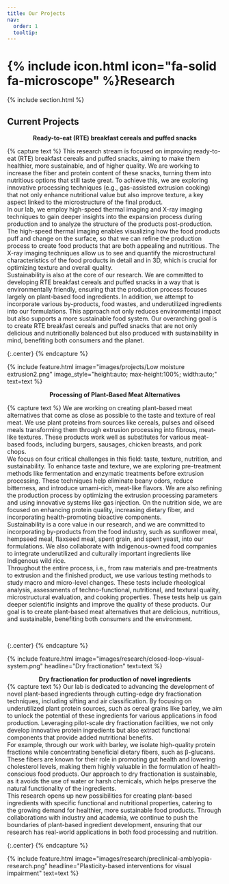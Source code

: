 ```yaml
---
title: Our Projects
nav:
  order: 1
  tooltip: 
---
```


# {% include icon.html icon="fa-solid fa-microscope" %}Research

{% include section.html %}

## Current Projects

<div style="text-align:center;">
  <strong> Ready-to-eat (RTE) breakfast cereals and puffed snacks </strong>
</div>


{% capture text %}
This research stream is focused on improving ready-to-eat (RTE) breakfast cereals and puffed snacks, aiming to make them healthier, more sustainable, and of higher quality. We are working to increase the fiber and protein content of these snacks, turning them into nutritious options that still taste great. To achieve this, we are exploring innovative processing techniques (e.g., gas-assisted extrusion cooking) that not only enhance nutritional value but also improve texture, a key aspect linked to the microstructure of the final product. <br>
In our lab, we employ high-speed thermal imaging and X-ray imaging techniques to gain deeper insights into the expansion process during production and to analyze the structure of the products post-production. The high-speed thermal imaging enables visualizing how the food products puff and change on the surface, so that we can refine the production process to create food products that are both appealing and nutritious. The X-ray imaging techniques allow us to see and quantify the microstructural characteristics of the food products in detail and in 3D, which is crucial for optimizing texture and overall quality. <br>
Sustainability is also at the core of our research. We are committed to developing RTE breakfast cereals and puffed snacks in a way that is environmentally friendly, ensuring that the production process focuses largely on plant-based food ingredients. In addition, we attempt to incorporate various by-products, food wastes, and underutilized ingredients into our formulations. This approach not only reduces environmental impact but also supports a more sustainable food system. Our overarching goal is to create RTE breakfast cereals and puffed snacks that are not only delicious and nutritionally balanced but also produced with sustainability in mind, benefiting both consumers and the planet. <br>



{:.center}
{% endcapture %}

{%
  include feature.html
  image="images/projects/Low moisture extrusion2.png"
  image_style="height:auto; max-height:100%; width:auto;"
  text=text
%}

<div style="text-align:center;">
  <strong> Processing of Plant-Based Meat Alternatives  </strong>
</div>

{% capture text %}
We are working on creating plant-based meat alternatives that come as close as possible to the taste and texture of real meat. We use plant proteins from sources like cereals, pulses and oilseed meals transforming them through extrusion processing into fibrous, meat-like textures. These products work well as substitutes for various meat-based foods, including burgers, sausages, chicken breasts, and pork chops. <br>
We focus on four critical challenges in this field: taste, texture, nutrition, and sustainability. To enhance taste and texture, we are exploring pre-treatment methods like fermentation and enzymatic treatments before extrusion processing. These techniques help eliminate beany odors, reduce bitterness, and introduce umami-rich, meat-like flavors. We are also refining the production process by optimizing the extrusion processing parameters and using innovative systems like gas injection. On the nutrition side, we are focused on enhancing protein quality, increasing dietary fiber, and incorporating health-promoting bioactive components.<br>
Sustainability is a core value in our research, and we are committed to incorporating by-products from the food industry, such as sunflower meal, hempseed meal, flaxseed meal, spent grain, and spent yeast, into our formulations. We also collaborate with Indigenous-owned food companies to integrate underutilized and culturally important ingredients like Indigenous wild rice.<br>
Throughout the entire process, i.e., from raw materials and pre-treatments to extrusion and the finished product, we use various testing methods to study macro and micro-level changes. These tests include rheological analysis, assessments of techno-functional, nutritional, and textural quality, microstructural evaluation, and cooking properties. These tests help us gain deeper scientific insights and improve the quality of these products.
Our goal is to create plant-based meat alternatives that are delicious, nutritious, and sustainable, benefiting both consumers and the environment.

<br>

{:.center}
{% endcapture %}

{%
  include feature.html
  image="images/research/closed-loop-visual-system.png"
  headline="Dry fractionation"
  text=text
%}
<div style="text-align:center;">
  <strong> Dry fractionation for production of novel ingredients  </strong>
</div>
{% capture text %}
Our lab is dedicated to advancing the development of novel plant-based ingredients through cutting-edge dry fractionation techniques, including sifting and air classification. By focusing on underutilized plant protein sources, such as cereal grains like barley, we aim to unlock the potential of these ingredients for various applications in food production. Leveraging pilot-scale dry fractionation facilities, we not only develop innovative protein ingredients but also extract functional components that provide added nutritional benefits.
<br>
For example, through our work with barley, we isolate high-quality protein fractions while concentrating beneficial dietary fibers, such as β-glucans. These fibers are known for their role in promoting gut health and lowering cholesterol levels, making them highly valuable in the formulation of health-conscious food products. Our approach to dry fractionation is sustainable, as it avoids the use of water or harsh chemicals, which helps preserve the natural functionality of the ingredients.
<br>
This research opens up new possibilities for creating plant-based ingredients with specific functional and nutritional properties, catering to the growing demand for healthier, more sustainable food products. Through collaborations with industry and academia, we continue to push the boundaries of plant-based ingredient development, ensuring that our research has real-world applications in both food processing and nutrition.

{:.center}
{% endcapture %}

{%
  include feature.html
  image="images/research/preclinical-amblyopia-research.png"
  headline="Plasticity-based interventions for visual impairment"
  text=text
%}
